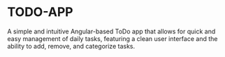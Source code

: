 # TODO-APP
A simple and intuitive Angular-based ToDo app that allows for quick and easy management of daily tasks, featuring a clean user interface and the ability to add, remove, and categorize tasks.
